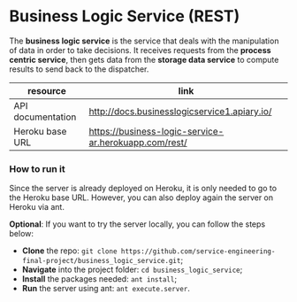 # Business Logic Service (REST)

The **business logic service** is the service that deals with the manipulation of data in order to take decisions. It receives requests from the **process centric service**, then gets data from the **storage data service** to compute results to send back to the dispatcher.

| resource | link |
|----------|------|
| API documentation | http://docs.businesslogicservice1.apiary.io/ |
| Heroku base URL | https://business-logic-service-ar.herokuapp.com/rest/ |

### How to run it
Since the server is already deployed on Heroku, it is only needed to go to the Heroku base URL. However, you can also deploy again the server on Heroku via ant.

**Optional**: If you want to try the server locally, you can follow the steps below:
* **Clone** the repo: `git clone https://github.com/service-engineering-final-project/business_logic_service.git`;
* **Navigate** into the project folder: `cd business_logic_service`;
* **Install** the packages needed: `ant install`;
* **Run** the server using ant: `ant execute.server`.